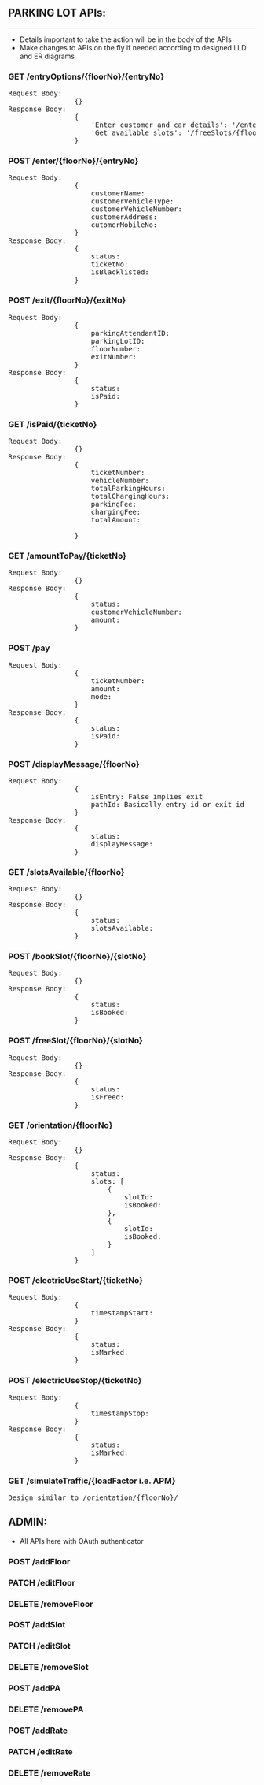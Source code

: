 ## PARKING LOT APIs:
---------------------

* Details important to take the action will be in the body of the APIs
* Make changes to APIs on the fly if needed according to designed LLD and ER diagrams

### GET /entryOptions/{floorNo}/{entryNo}
<pre>
Request Body:
                {}
Response Body:
                {
                    'Enter customer and car details': '/enter/{floorNo}/{entryNo}'
                    'Get available slots': '/freeSlots/{floorNo}'
                }
</pre>

### POST /enter/{floorNo}/{entryNo}
<pre>
Request Body:
                {
                    customerName:
                    customerVehicleType:
                    customerVehicleNumber:
                    customerAddress:
                    cutomerMobileNo:
                }
Response Body:
                {
                    status:
                    ticketNo:
                    isBlacklisted:
                }
</pre>
### POST /exit/{floorNo}/{exitNo}
<pre>
Request Body:
                {
                    parkingAttendantID:
                    parkingLotID:
                    floorNumber:
                    exitNumber:
                }
Response Body:
                {
                    status:
                    isPaid:
                }
</pre>
### GET /isPaid/{ticketNo}
<pre>
Request Body:
                {}
Response Body:
                {
                    ticketNumber:
                    vehicleNumber:
                    totalParkingHours:
                    totalChargingHours:
                    parkingFee: 
                    chargingFee:
                    totalAmount:

                }
</pre>
### GET /amountToPay/{ticketNo}
<pre>
Request Body:
                {}
Response Body:
                {
                    status:
                    customerVehicleNumber:
                    amount:
                }
</pre>
### POST /pay
<pre>
Request Body:
                {
                    ticketNumber:
                    amount:
                    mode:
                }
Response Body:
                {
                    status:
                    isPaid:
                }
</pre>

### POST /displayMessage/{floorNo}
<pre>
Request Body:
                {
                    isEntry: False implies exit
                    pathId: Basically entry id or exit id
                }
Response Body:
                {
                    status:
                    displayMessage:
                }
</pre>
### GET /slotsAvailable/{floorNo}
<pre>
Request Body:
                {}
Response Body:
                {
                    status:
                    slotsAvailable:
                }
</pre>
### POST /bookSlot/{floorNo}/{slotNo}
<pre>
Request Body:
                {}
Response Body:
                {
                    status:
                    isBooked:
                }
</pre>
### POST /freeSlot/{floorNo}/{slotNo}
<pre>
Request Body:
                {}
Response Body:
                {
                    status:
                    isFreed:
                }
</pre>

### GET /orientation/{floorNo}
<pre>
Request Body:
                {}
Response Body:
                {
                    status:
                    slots: [
                        {
                            slotId:
                            isBooked:
                        },
                        {
                            slotId:
                            isBooked:
                        }
                    ]
                }
</pre>

### POST /electricUseStart/{ticketNo}
<pre>
Request Body:
                {
                    timestampStart:
                }
Response Body:
                {
                    status:
                    isMarked:
                }
</pre>
### POST /electricUseStop/{ticketNo}
<pre>
Request Body:
                {
                    timestampStop:
                }
Response Body:
                {
                    status:
                    isMarked:
                }
</pre>

### GET /simulateTraffic/{loadFactor i.e. APM}
<pre>Design similar to /orientation/{floorNo}/</pre>

ADMIN:
------
* All APIs here with OAuth authenticator
### POST /addFloor
### PATCH /editFloor
### DELETE /removeFloor
### POST /addSlot
### PATCH /editSlot
### DELETE /removeSlot
### POST /addPA
### DELETE /removePA
### POST /addRate
### PATCH /editRate
### DELETE /removeRate